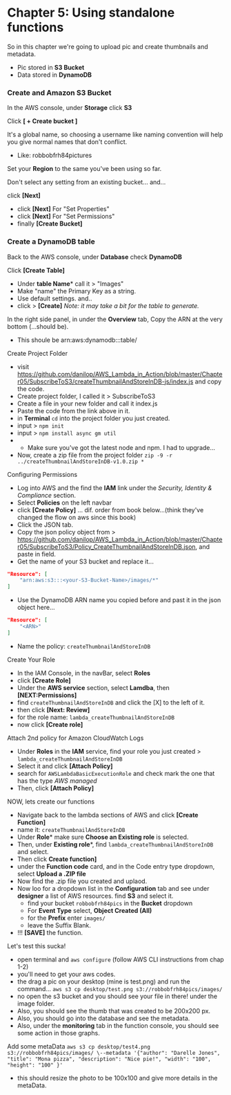 # Chapter 5: Using standalone functions
So in this chapter we're going to upload pic and create thumbnails and metadata.
- Pic stored in **S3 Bucket**
- Data stored in **DynamoDB**


### Create and Amazon S3 Bucket
In the AWS console, under **Storage** click **S3**

Click **[ + Create bucket ]**

It's a global name, so choosing a username like naming convention will help you give normal names that don't conflict.
- Like: robbobfrh84pictures

Set your **Region** to the same you've been using so far.

Don't select any setting from an existing bucket... and...

click **[Next]**
- click **[Next]** For "Set Properties"
- click **[Next]** For "Set Permissions"
- finally **[Create Bucket]**

### Create a DynamoDB table
Back to the AWS console, under **Database** check **DynamoDB**

Click **[Create Table]**
- Under **table Name*** call it > "Images"
- Make "name" the Primary Key as a string.
- Use default settings. and..
- click > **[Create]**
*Note: it may take a bit for the table to generate.*

In the right side panel, in under the **Overview** tab, Copy the ARN at the very bottom (...should be).
- This shoule be arn:aws:dynamodb:<your-region>:<your-account-id>:table/<your tablename>


Create Project Folder
- visit https://github.com/danilop/AWS_Lambda_in_Action/blob/master/Chapter05/SubscribeToS3/createThumbnailAndStoreInDB-js/index.js and copy the code.
- Create project folder, I called it > SubscribeToS3
- Create a file in your new folder and call it index.js
- Paste the code from the link above in it.
- in **Terminal** `cd` into the project folder you just created.
- input > `npm init`
- input > `npm install async gm util`
- * Make sure you've got the latest node and npm. I had to upgrade...
- Now, create a zip file from the project folder `zip -9 -r ../createThumbnailAndStoreInDB-v1.0.zip *`

Configuring Permissions
- Log into AWS and the find the **IAM** link under the *Security, Identity & Compliance* section.
- Select **Policies** on the left navbar
- click **[Create Policy]**
... dif. order from book below...(think they've changed the flow on aws since this book)
- Click the JSON tab.
- Copy the json policy object from > https://github.com/danilop/AWS_Lambda_in_Action/blob/master/Chapter05/SubscribeToS3/Policy_CreateThumbnailAndStoreInDB.json, and paste in field.
- Get the name of your S3 bucket and replace it...
```json
"Resource": [
    "arn:aws:s3:::<your-S3-Bucket-Name>/images/*"
]
```
- Use the DynamoDB ARN name you copied before and past it in the json object here...
```json
"Resource": [
    "<ARN>"
]
```
- Name the policy: `createThumbnailAndStoreInDB`

Create Your Role
- In the IAM Console, in the navBar, select **Roles**
- click **[Create Role]**
- Under the **AWS service** section, select **Lamdba**, then **[NEXT:Permissions]**
- find `createThumbnailAndStoreInDB` and click the [X] to the left of it.
- then click **[Next: Review]**
- for the role name: `lambda_createThumbnailAndStoreInDB`
- now click **[Create role]**

Attach 2nd policy for Amazon CloudWatch Logs
- Under **Roles** in the **IAM** service, find your role you just created > `lambda_createThumbnailAndStoreInDB`
- Select it and click **[Attach Policy]**
- search for `AWSLambdaBasicExecutionRole` and check mark the one that has the type *AWS managed*
- Then, click **[Attach Policy]**


NOW, lets create our functions
- Navigate back to the lambda sections of AWS and click **[Create Function]**
- name it: `createThumbnailAndStoreInDB`
- Under **Role*** make sure **Choose an Existing role** is selected.
- Then, under **Existing role***, find `lambda_createThumbnailAndStoreInDB` and select.
- Then click **Create function]**
- under the **Function code** card, and in the Code entry type dropdown, select **Upload a .ZIP file**
- Now find the .zip file you created and uplaod.
- Now loo for a dropdown list in the **Configuration** tab and see under **designer** a list of AWS resources. find **S3** and select it.
  - find your bucket `robbobfrh84pics` in the **Bucket** dropdown
  - For **Event Type** select, **Object Created (All)**
  - for the **Prefix** enter `images/`
  - leave the Suffix Blank.
- !!! **[SAVE]** the function.

Let's test this sucka!
- open terminal and `aws configure` (follow AWS CLI instructions from chap 1-2)
- you'll need to get your aws codes.
- the drag a pic on your desktop (mine is test.png) and run the command...
`aws s3 cp desktop/test.png s3://robbobfrh84pics/images/`
- no open the s3 bucket and you should see your file in there! under the image folder.
- Also, you should see the thumb that was created to be 200x200 px.
- Also, you should go into the database and see the metadata.
- Also, under the **monitoring** tab in the function console, you should see some action in those graphs.

Add some metaData
`aws s3 cp desktop/test4.png s3://robbobfrh84pics/images/ \--metadata '{"author": "Darelle Jones", "title": "Mona pizza", "description": "Nice pie!", "width": "100", "height": "100" }'`
- this should resize the photo to be 100x100 and give more details in the metaData. 
